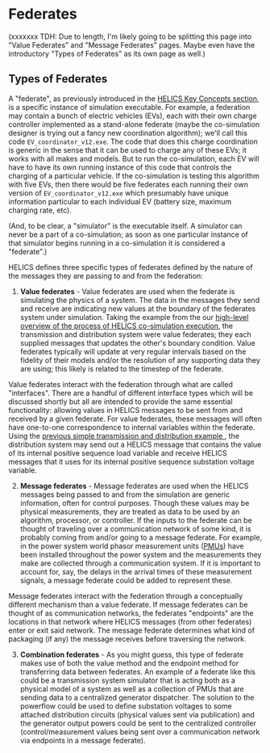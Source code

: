 # Federates #

(xxxxxxx TDH: Due to length, I'm likely going to be splitting this page into "Value Federates" and "Message Federates" pages. Maybe even have the introductory "Types of Federates" as its own page as well.)

## Types of Federates ##
A "federate", as previously introduced in the [HELICS Key Concepts section](./helics_key_concepts.md), is a specific instance of simulation executable. For example, a federation may contain a bunch of electric vehicles (EVs), each with their own charge controller implemented as a stand-alone federate (maybe the co-simulation designer is trying out a fancy new coordination algorithm); we'll call this code `EV_coordinator_v12.exe`. The code that does this charge coordination is generic in the sense that it can be used to charge any of these EVs; it works with all makes and models. But to run the co-simulation, each EV will have to have its own running instance of this code that controls the charging of a particular vehicle. If the co-simulation is testing this algorithm with five EVs, then there would be five federates each running their own version of `EV_coordinator_v12.exe` which presumably have unique information particular to each individual EV (battery size, maximum charging rate, etc).

(And, to be clear, a "simulator" is the executable itself. A simulator can never be a part of a co-simulation; as soon as one particular instance of that simulator begins running in a co-simulation it is considered a "federate".)

HELICS defines three specific types of federates defined by the nature of the messages they are passing to and from the federation:

1. **Value federates** - Value federates are used when the federate is simulating the physics of a system. The data in the messages they send and receive are indicating new values at the boundary of the federates system under simulation. Taking the example from the our [high-level overview of the process of HELICS co-simulation execution](./helics_co-sim_sequence.md), the transmission and distribution system were value federates; they each supplied messages that updates the other's boundary condition. Value federates typically will update at very regular intervals based on the fidelity of their models and/or the resolution of any supporting data they are using; this likely is related to the timestep of the federate. 
  
  Value federates interact with the federation through what are called "interfaces". There are a handful of different interface types which will be discussed shortly but all are intended to provide the same essential functionality: allowing values in HELICS messages to be sent from and received by a given federate. For value federates, these messages will often have one-to-one correspondence to internal variables within the federate. Using the [previous simple transmission and distribution example ](./helics_co-sim_sequence.md), the distribution system may send out a HELICS message that contains the value of its internal positive sequence load variable and receive HELICS messages that it uses for its internal positive sequence substation voltage variable.


2. **Message federates** - Message federates are used when the HELICS messages being passed to and from the simulation are generic information, often for control purposes. Though these values may be physical measurements, they are treated as data to be used by an algorithm, processor, or controller. If the inputs to the federate can be thought of traveling over a communication network of some kind, it is probably coming from and/or going to a message federate. For example, in the power system world phasor measurement units ([PMUs](https://en.wikipedia.org/wiki/Phasor_measurement_unit)) have been installed throughout the power system and the measurements they make are collected through a communication system. If it is important to account for, say, the delays in the arrival times of these measurement signals, a message federate could be added to represent these.

  Message federates interact with the federation through a conceptually different mechanism than a value federate. If message federates can be thought of as communication networks, the federates "endpoints" are the locations in that network where HELICS messages (from other federates) enter or exit said network. The message federate determines what kind of packaging (if any) the message receives before traversing the network.
  
  
3. **Combination federates** - As you might guess, this type of federate makes use of both the value method and the endpoint method for transferring data between federates. An example of a federate like this could be a transmission system simulator that is acting both as a physical model of a system as well as a collection of PMUs that are sending data to a centralized generator dispatcher. The solution to the powerflow could be used to define substation voltages to some attached distribution circuits (physical values sent via publication) and the generator output powers could be sent to the centralized controller (control/measurement values being sent over a communication network via endpoints in a message federate).